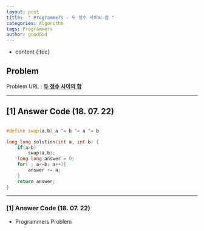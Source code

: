 ```yaml
---
layout: post
title:  " Programmers - 두 정수 사이의 합 "
categories: Algorithm
tags: Programmers
author: goodGid
---
```

* content
{:toc}


## Problem 
Problem URL : **[두 정수 사이의 합](https://programmers.co.kr/learn/courses/30/lessons/12912)**

---

## [1] Answer Code (18. 07. 22)

``` cpp

#define swap(a,b) a ^= b ^= a ^= b

long long solution(int a, int b) {
    if(a>b)
        swap(a,b);
    long long answer = 0;
    for( ; a<=b; a++){
        answer += a;
    }
    return answer;
}
```

---


### [1] Answer Code (18. 07. 22)

* Programmers Problem
